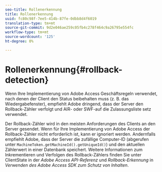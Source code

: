 ```yaml
---
seo-title: Rollenerkennung
title: Rollenerkennung
uuid: fc80c98f-7ee5-414b-87fe-0dbb8d4f6019
translation-type: tm+mt
source-git-commit: 9d2e046ae259c05fb4c278f464c9a26795e554fc
workflow-type: tm+mt
source-wordcount: '125'
ht-degree: 0%

---
```



# Rollenerkennung{#rollback-detection}

Wenn Ihre Implementierung von Adobe Access Geschäftsregeln verwendet, nach denen der Client den Status beibehalten muss (z. B. das Wiedergabefenster), empfiehlt Adobe dringend, dass der Server den Rollback-Zähler verfolgt und AIR- oder SWF-auf die Zulassungsliste setz verwendet.

Der Rollback-Zähler wird in den meisten Anforderungen des Clients an den Server gesendet. Wenn für Ihre Implementierung von Adobe Access der Rollback-Zähler nicht erforderlich ist, kann er ignoriert werden. Andernfalls empfiehlt Adobe, dass der Server die zufällige Computer-ID (abgerufen unter `MachineToken.getMachineId().getUniqueId()`) und den aktuellen Zählerwert in einer Datenbank speichert. Weitere Informationen zum Inkrementieren und Verfolgen des Rollback-Zählers finden Sie unter ClientState in der *Adobe Access API-Referenz* und *Rollback-Erkennung* in *Verwenden des Adobe Access SDK zum Schutz von Inhalten*.
